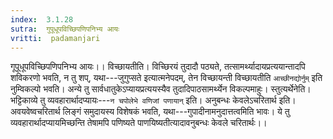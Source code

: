 ```yaml
---
index:  3.1.28
sutra:  गुपूधूपविच्छिपणिपनिभ्य आयः
vritti:  padamanjari
---
```


गूपूधूपविच्छिपणिपनिभ्य आयः।। विच्छायतीति। विच्छिरयं तुदादौ पठ्यते, तत्सामर्थ्यादायप्रत्ययान्तादपि शविकरणो भवति, न तु शप्, यथा---जुगुप्सते इत्यात्मनेपदम्, तेन विच्छायन्ती विच्छायतीति `आच्छीनद्योर्नुम्` इति नुम्विकल्पो भवति। अन्ये तु सार्वधातुकेऽप्यायप्रत्ययस्यैव तुदादिपाठसामर्थ्येन विकल्पमाहुः। स्तुत्यर्थेनेति। भट्टिकाव्ये तु व्यवहारार्थादप्यायः---`न चपोलेभे वणिजां पणायान्` इति। अनुबन्धः केवलेऽचरितार्थ इति। अवयवेष्वचरितार्थ लिङ्गं समुदायस्य विशेषकं भवति, यथा---गुपादीनामनुदात्तत्वमिति भावः। ये तु व्यवहारार्थादप्यायमिच्छन्ति तेषामपि पणिष्यते पाणयिष्यतीत्यादावनुबन्धः केवले चरितार्थः।।
